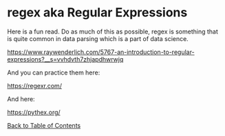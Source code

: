 # regex aka Regular Expressions


Here is a fun read. Do as much of this as possible, regex is something that is quite common in data parsing which is a part of data science.  

https://www.raywenderlich.com/5767-an-introduction-to-regular-expressions?__s=vvhdvth7zhjapdhwrwjq

And you can practice them here:

https://regexr.com/

And here:

https://pythex.org/

[Back to Table of Contents](https://github.com/Pomona-ITS/DailyChallenges/blob/main/README.md)
